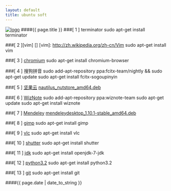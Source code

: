 ```yaml
---
layout: default
title: ubuntu soft
---
```

[![logo](/favicon.ico)](http://agronomyinfo.tk/)
####{{ page.title }}
###[ 1 ] terminator
	sudo apt-get install terminator

###[ 2 ][vim] [] 
	[vim]: <http://zh.wikipedia.org/zh-cn/Vim>
	sudo apt-get install vim
	
###[ 3 ] [chromium](http://zh.wikipedia.org/wiki/Chromium)
	sudo apt-get install chromium-browser
	
###[ 4 ] 搜狗拼音
	sudo add-apt-repository ppa:fcitx-team/nightly && sudo apt-get update
	sudo apt-get install fcitx-sogoupinyin
	
###[ 5 ] [坚果云](http://wiki.linuxdeepin.com/index.php?title=%E5%9D%9A%E6%9E%9C%E4%BA%91)
	[nautilus_nutstore_amd64.deb](https://jianguoyun.com/static/exe/installer/ubuntu/nautilus_nutstore_amd64.deb)
	
###[ 6 ] [WizNote](http://www.wiz.cn/index.html)
	sudo add-apt-repository ppa:wiznote-team
	sudo apt-get update
	sudo apt-get install wiznote
	
###[ 7 ] [Mendeley](http://en.wikipedia.org/wiki/Mendeley)
	[mendeleydesktop_1.10.1-stable_amd64.deb](http://download.mendeley.com/apt/pool/main/m/mendeleydesktop/mendeleydesktop_1.10.1-stable_amd64.deb)
	
###[ 8 ] [gimp](http://zh.wikipedia.org/wiki/GIMP)
	sudo apt-get install gimp
	
###[ 9 ] [vlc](http://zh.wikipedia.org/wiki/VLC%E5%A4%9A%E5%AA%92%E9%AB%94%E6%92%AD%E6%94%BE%E5%99%A8)
	sudo apt-get install vlc
	
###[ 10 ] [shutter](http://shutter-project.org/)
	sudo apt-get install shutter
	
###[ 11 ] [jdk](http://zh.wikipedia.org/wiki/JDK)
	sudo apt-get install openjdk-7-jdk
	
###[ 12 ] [python3.2](http://zh.wikipedia.org/wiki/Python)
	sudo apt-get install python3.2
	
###[ 13 ] [git](http://zh.wikipedia.org/wiki/Git)
	sudo apt-get install git
	
####{{ page.date | date_to_string }}
